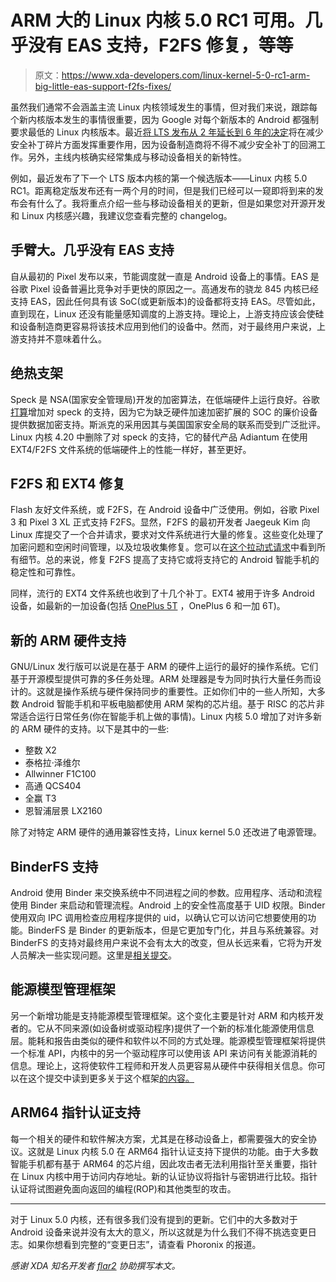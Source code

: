 # ARM 大的 Linux 内核 5.0 RC1 可用。几乎没有 EAS 支持，F2FS 修复，等等

> 原文：<https://www.xda-developers.com/linux-kernel-5-0-rc1-arm-big-little-eas-support-f2fs-fixes/>

虽然我们通常不会涵盖主流 Linux 内核领域发生的事情，但对我们来说，跟踪每个新内核版本发生的事情很重要，因为 Google 对每个新版本的 Android 都强制要求最低的 Linux 内核版本。最近[将 LTS 发布从 2 年延长到 6 年的决定](https://www.xda-developers.com/linux-kernel-long-term-support-google/)将在减少安全补丁碎片方面发挥重要作用，因为设备制造商将不得不减少安全补丁的回溯工作。另外，主线内核确实经常集成与移动设备相关的新特性。

例如，最近发布了下一个 LTS 版本内核的第一个候选版本——Linux 内核 5.0 RC1。距离稳定版发布还有一两个月的时间，但是我们已经可以一窥即将到来的发布会有什么了。我将重点介绍一些与移动设备相关的更新，但是如果您对开源开发和 Linux 内核感兴趣，我建议您查看完整的 changelog。

## 手臂大。几乎没有 EAS 支持

自从最初的 Pixel 发布以来，节能调度就一直是 Android 设备上的事情。EAS 是谷歌 Pixel 设备普遍比竞争对手更快的原因之一。高通发布的骁龙 845 内核已经支持 EAS，因此任何具有该 SoC(或更新版本)的设备都将支持 EAS。尽管如此，直到现在，Linux 还没有能量感知调度的上游支持。理论上，上游支持应该会使硅和设备制造商更容易将该技术应用到他们的设备中。然而，对于最终用户来说，上游支持并不意味着什么。

## 绝热支架

Speck 是 NSA(国家安全管理局)开发的加密算法，在低端硬件上运行良好。谷歌[打算](https://android-review.googlesource.com/q/%2522speck%2522)增加对 speck 的支持，因为它为缺乏硬件加速加密扩展的 SOC 的廉价设备提供数据加密支持。斯派克的采用因其与美国国家安全局的联系而受到广泛批评。Linux 内核 4.20 中删除了对 speck 的支持，它的替代产品 Adiantum 在使用 EXT4/F2FS 文件系统的低端硬件上的性能一样好，甚至更好。

## F2FS 和 EXT4 修复

Flash 友好文件系统，或 F2FS，在 Android 设备中广泛使用。例如，谷歌 Pixel 3 和 Pixel 3 XL 正式支持 F2FS。显然，F2FS 的最初开发者 Jaegeuk Kim 向 Linux 库提交了一个合并请求，要求对文件系统进行大量的修复。这些变化处理了加密问题和空闲时间管理，以及垃圾收集修复。您可以在[这个拉动式请求](https://lkml.org/lkml/2018/12/28/387)中看到所有细节。总的来说，修复 F2FS 提高了支持它或将支持它的 Android 智能手机的稳定性和可靠性。

同样，流行的 EXT4 文件系统也收到了十几个补丁。EXT4 被用于许多 Android 设备，如最新的一加设备(包括 [OnePlus 5T](https://www.xda-developers.com/oneplus-5t-xda-review-part-1/) ，OnePlus 6 和一加 6T)。

## 新的 ARM 硬件支持

GNU/Linux 发行版可以说是在基于 ARM 的硬件上运行的最好的操作系统。它们基于开源模型提供可靠的多任务处理。ARM 处理器是专为同时执行大量任务而设计的。这就是操作系统与硬件保持同步的重要性。正如你们中的一些人所知，大多数 Android 智能手机和平板电脑都使用 ARM 架构的芯片组。基于 RISC 的芯片非常适合运行日常任务(你在智能手机上做的事情)。Linux 内核 5.0 增加了对许多新的 ARM 硬件的支持。以下是其中的一些:

*   整数 X2
*   泰格拉·泽维尔
*   Allwinner F1C100
*   高通 QCS404
*   全赢 T3
*   恩智浦层景 LX2160

除了对特定 ARM 硬件的通用兼容性支持，Linux kernel 5.0 还改进了电源管理。

## BinderFS 支持

Android 使用 Binder 来交换系统中不同进程之间的参数。应用程序、活动和流程使用 Binder 来启动和管理流程。Android 上的安全性高度基于 UID 权限。Binder 使用双向 IPC 调用检查应用程序提供的 uid，以确认它可以访问它想要使用的功能。BinderFS 是 Binder 的更新版本，但是它更加专门化，并且与系统兼容。对 BinderFS 的支持对最终用户来说不会有太大的改变，但从长远来看，它将为开发人员解决一些实现问题。这里是[相关提交](https://git.kernel.org/pub/scm/linux/kernel/git/gregkh/char-misc.git/commit/?h=char-misc-next&id=3ad20fe393b31025bebfc2d76964561f65df48aa)。

## 能源模型管理框架

另一个新增功能是支持能源模型管理框架。这个变化主要是针对 ARM 和内核开发者的。它从不同来源(如设备树或驱动程序)提供了一个新的标准化能源使用信息层。能耗和报告由类似的硬件和软件以不同的方式处理。能源模型管理框架将提供一个标准 API，内核中的另一个驱动程序可以使用该 API 来访问有关能源消耗的信息。理论上，这将使软件工程师和开发人员更容易从硬件中获得相关信息。你可以在这个提交中读到更多关于这个框架[的内容。](https://git.kernel.org/pub/scm/linux/kernel/git/tip/tip.git/commit/?h=sched/core&id=27871f7a8a341ef5c636a337856369acf8013e4e)

## ARM64 指针认证支持

每一个相关的硬件和软件解决方案，尤其是在移动设备上，都需要强大的安全协议。这就是 Linux 内核 5.0 在 ARM64 指针认证支持下提供的功能。由于大多数智能手机都有基于 ARM64 的芯片组，因此攻击者无法利用指针至关重要，指针在 Linux 内核中用于访问内存地址。新的认证协议将指针与密钥进行比较。指针认证将试图避免面向返回的编程(ROP)和其他类型的攻击。

* * *

对于 Linux 5.0 内核，还有很多我们没有提到的更新。它们中的大多数对于 Android 设备来说并没有太大的意义，所以这就是为什么我们不得不挑选变更日志。如果你想看到完整的“变更日志”，请查看 Phoronix 的报道。

*感谢 XDA 知名开发者 [flar2](https://forum.xda-developers.com/member.php?u=4684315) 协助撰写本文。*